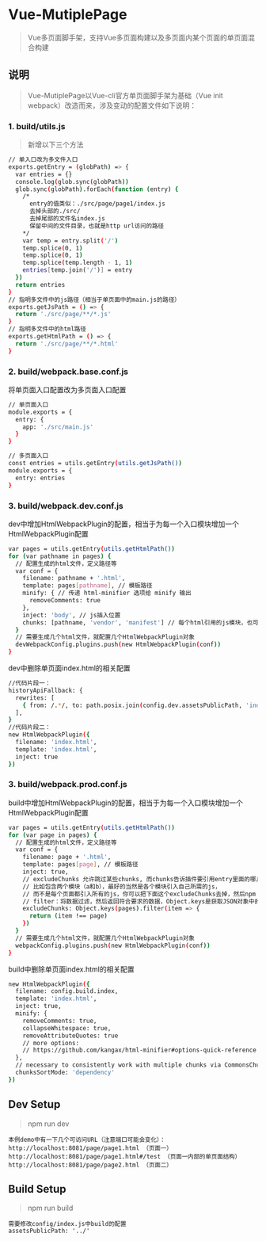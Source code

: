# Vue-MutiplePage

> Vue多页面脚手架，支持Vue多页面构建以及多页面内某个页面的单页面混合构建

## 说明

> Vue-MutiplePage以Vue-cli官方单页面脚手架为基础（Vue init webpack）改造而来，涉及变动的配置文件如下说明：

### 1. build/utils.js
> 新增以下三个方法
```bash
// 单入口改为多文件入口
exports.getEntry = (globPath) => {
  var entries = {}
  console.log(glob.sync(globPath))
  glob.sync(globPath).forEach(function (entry) {
    /*
      entry的值类似：./src/page/page1/index.js
      去掉头部的./src/
      去掉尾部的文件名index.js
      保留中间的文件目录，也就是http url访问的路径
    */
    var temp = entry.split('/')
    temp.splice(0, 1)
    temp.splice(0, 1)
    temp.splice(temp.length - 1, 1)
    entries[temp.join('/')] = entry
  })
  return entries
}
// 指明多文件中的js路径（相当于单页面中的main.js的路径）
exports.getJsPath = () => {
  return './src/page/**/*.js'
}
// 指明多文件中的html路径
exports.getHtmlPath = () => {
  return './src/page/**/*.html'
}

```
### 2. build/webpack.base.conf.js
将单页面入口配置改为多页面入口配置
```bash
// 单页面入口
module.exports = {
  entry: {
    app: './src/main.js'
  }
}
```
```bash
// 多页面入口
const entries = utils.getEntry(utils.getJsPath())
module.exports = {
  entry: entries
}
```

### 3. build/webpack.dev.conf.js
dev中增加HtmlWebpackPlugin的配置，相当于为每一个入口模块增加一个HtmlWebpackPlugin配置
```bash
var pages = utils.getEntry(utils.getHtmlPath())
for (var pathname in pages) {
  // 配置生成的html文件，定义路径等
  var conf = {
    filename: pathname + '.html',
    template: pages[pathname], // 模板路径
    minify: { // 传递 html-minifier 选项给 minify 输出
      removeComments: true
    },
    inject: 'body', // js插入位置
    chunks: [pathname, 'vendor', 'manifest'] // 每个html引用的js模块，也可以在这里加上vendor等公用模块
  }
  // 需要生成几个html文件，就配置几个HtmlWebpackPlugin对象
  devWebpackConfig.plugins.push(new HtmlWebpackPlugin(conf))
}
```
dev中删除单页面index.html的相关配置
```bash
//代码片段一：
historyApiFallback: {
  rewrites: [
    { from: /.*/, to: path.posix.join(config.dev.assetsPublicPath, 'index.html') },
  ],
}
//代码片段二：
new HtmlWebpackPlugin({
  filename: 'index.html',
  template: 'index.html',
  inject: true
})
```
### 3. build/webpack.prod.conf.js
build中增加HtmlWebpackPlugin的配置，相当于为每一个入口模块增加一个HtmlWebpackPlugin配置
```bash
var pages = utils.getEntry(utils.getHtmlPath())
for (var page in pages) {
  // 配置生成的html文件，定义路径等
  var conf = {
    filename: page + '.html',
    template: pages[page], // 模板路径
    inject: true,
    // excludeChunks 允许跳过某些chunks, 而chunks告诉插件要引用entry里面的哪几个入口
    // 比如包含两个模块（a和b），最好的当然是各个模块引入自己所需的js，
    // 而不是每个页面都引入所有的js，你可以把下面这个excludeChunks去掉，然后npm run build，然后看编译出来的index.html和about.html就知道了
    // filter：将数据过滤，然后返回符合要求的数据，Object.keys是获取JSON对象中的每个key
    excludeChunks: Object.keys(pages).filter(item => {
      return (item !== page)
    })
  }
  // 需要生成几个html文件，就配置几个HtmlWebpackPlugin对象
  webpackConfig.plugins.push(new HtmlWebpackPlugin(conf))
}
```
build中删除单页面index.html的相关配置
```bash
new HtmlWebpackPlugin({
  filename: config.build.index,
  template: 'index.html',
  inject: true,
  minify: {
    removeComments: true,
    collapseWhitespace: true,
    removeAttributeQuotes: true
    // more options:
    // https://github.com/kangax/html-minifier#options-quick-reference
  },
  // necessary to consistently work with multiple chunks via CommonsChunkPlugin
  chunksSortMode: 'dependency'
})
```
## Dev Setup
> npm run dev
```
本例demo中有一下几个可访问URL（注意端口可能会变化）：
http://localhost:8081/page/page1.html （页面一）
http://localhost:8081/page/page1.html#/test （页面一内部的单页面结构）
http://localhost:8081/page/page2.html （页面二）
```

## Build Setup

> npm run build

```
需要修改config/index.js中build的配置
assetsPublicPath: '../' 
```